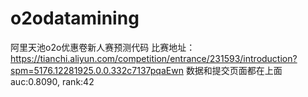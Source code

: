 # o2odatamining
阿里天池o2o优惠卷新人赛预测代码
比赛地址：https://tianchi.aliyun.com/competition/entrance/231593/introduction?spm=5176.12281925.0.0.332c7137pqaEwn
数据和提交页面都在上面
auc:0.8090, rank:42

